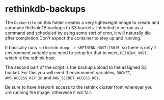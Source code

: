 # rethinkdb-backups
The `Dockerfile` on this folder creates a very lightweight image to create and automate RethinkDB backups to S3 buckets.
Intended to be ran as a command and scheduled by using some sort of cron, it will naturally die after completion.Don't
expect the container to stay up and running.

It basically runs `rethinkdb dump -c $RETHINK_HOST:28015`, so there is only 1 environment variable you need to setup
for that to work, `RETHINK_HOST`, which is the rethink host.

The second part of the script is the backup upload to the assigned S3 bucket. For this you will need 3 environment
variables, `BUCKET`, `AWS_ACCESS_KEY_ID` and `AWS_SECRET_ACCESS_KEY`.

Be sure to have network access to the rethink cluster from wherever you are running the image, otherwise it will fail.

